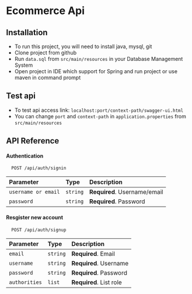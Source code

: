 
# Ecommerce Api




## Installation

- To run this project, you will need to install java, mysql, git
- Clone project from github
- Run `data.sql` from `src/main/resources` in your Database Management System
- Open project in IDE which support for Spring and run project or use maven in command prompt


## Test api
- To test api access link: `localhost:port/context-path/swagger-ui.html` 
- You can change `port` and `context-path` in `application.properties` from `src/main/resources`

## API Reference

#### Authentication

```http
  POST /api/auth/signin
```

| Parameter | Type     | Description                |
| :-------- | :------- | :------------------------- |
| `username or email` | `string` | **Required**. Username/email |
| `password` | `string` | **Required**. Password |

#### Resgister new account

```http
  POST /api/auth/signup
```

| Parameter | Type     | Description                       |
| :-------- | :------- | :-------------------------------- |
| `email`      | `string` | **Required**. Email |
| `username`      | `string` | **Required**. Username |
| `password`      | `string` | **Required**. Password |
| `authorities`      | `list` | **Required**. List role |


